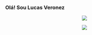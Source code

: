 ###  Olá! Sou Lucas Veronez
<p align="center"><img src="https://github.com/U7P4L-IN/U7P4L-IN/blob/main/assets/images/header_.png">
<p align="center"><img src="https://user-images.githubusercontent.com/87250241/154004616-9ada377d-645e-4146-b521-07a16bc7900b.gif">
